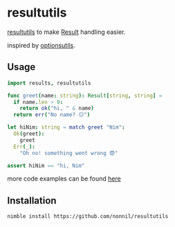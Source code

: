 # resultutils
[resultutils](https://github.com/nonnil/resultutils) to make [Result](https://github.com/arnetheduck/nim-result) handling easier.

inspired by [optionsutils](https://github.com/PMunch/nim-optionsutils).

## Usage

```nim
import results, resultutils

func greet(name: string): Result[string, string] =
  if name.len > 0:
    return ok("hi, " & name)
  return err("No name? 😐")

let hiNim: string = match greet "Nim":
  Ok(greet):
    greet
  Err(_):
    "Oh no! something went wrong 😨"

assert hiNim == "hi, Nim"
```

more code examples can be found [here](https://github.com/nonnil/resultutils/tree/main/tests)

## Installation
```bash
nimble install https://github.com/nonnil/resultutils
```
